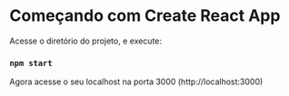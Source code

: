 # Começando com Create React App

Acesse o diretório do projeto, e execute:

### `npm start`

Agora acesse o seu localhost na porta 3000 (http://localhost:3000)

